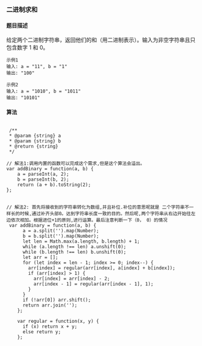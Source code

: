 ### 二进制求和

#### 题目描述

给定两个二进制字符串，返回他们的和（用二进制表示）。输入为非空字符串且只包含数字 1 和 0。

    示例1
    输入: a = "11", b = "1"
    输出: "100"

    示例2
    输入: a = "1010", b = "1011"
    输出: "10101"

#### 算法

```

 /**
 * @param {string} a
 * @param {string} b
 * @return {string}
 */

// 解法1:调用内置的函数可以完成这个需求,但是这个算法会溢出。
var addBinary = function(a, b) {
    a = parseInt(a, 2);
    b = parseInt(b, 2);
    return (a + b).toString(2);
};


// 解法2: 首先将接收到的字符串转化为数组,并且补位.补位的意思呢就是 二个字符串不一样长的时候,通过补齐头部0。达到字符串长度一致的目的。然后呢,两个字符串从右边开始往左边依次相加。根据进位+1的原则,进行运算。最后注意判断一下（0， 0）的情况
 var addBinary = function(a, b) {
      a = a.split('').map(Number);
      b = b.split('').map(Number);
      let len = Math.max(a.length, b.length) + 1;
      while (a.length !== len) a.unshift(0);
      while (b.length !== len) b.unshift(0);
      let arr = [];
      for (let index = len - 1; index >= 0; index--) {
        arr[index] = regular(arr[index], a[index] + b[index]);
        if (arr[index] > 1) {
          arr[index] = arr[index] - 2;
          arr[index - 1] = regular(arr[index - 1], 1);
        }
      }
      if (!arr[0]) arr.shift();
      return arr.join('');
    };

    var regular = function(x, y) {
      if (x) return x + y;
      else return y;
    };
```

